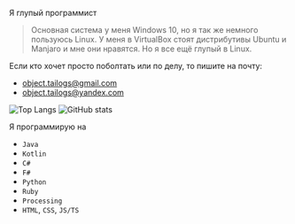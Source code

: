 Я глупый программист

> Основная система у меня Windows 10, но я так же немного пользуюсь Linux. У меня в VirtualBox стоят дистрибутивы Ubuntu и Manjaro и мне они нравятся. Но я все ещё глупый в Linux.

Если кто хочет просто поболтать или по делу, то пишите на почту:
- object.tailogs@gmail.com
- object.tailogs@yandex.com

![Top Langs](https://github-readme-stats.vercel.app/api/top-langs/?username=tailogs&theme=dracula&hide_border=true) ![GitHub stats](https://github-readme-stats.vercel.app/api?username=tailogs&show_icons=true&theme=dracula&hide_border=true) 

Я программирую на
+ `Java`
+ `Kotlin`
+ `C#`
+ `F#`
+ `Python`
+ `Ruby`
+ `Processing`
+ `HTML`, `CSS`, `JS/TS`
